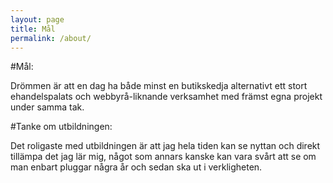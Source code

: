 ```yaml
---
layout: page
title: Mål
permalink: /about/
---
```

#Mål:

Drömmen är att en dag ha både minst en butikskedja alternativt ett stort ehandelspalats och webbyrå-liknande verksamhet med främst egna projekt under samma tak.  

#Tanke om utbildningen:

Det roligaste med utbildningen är att jag hela tiden kan se nyttan och direkt tillämpa det jag lär mig, något som annars kanske kan vara svårt att se om man enbart pluggar några år och sedan ska ut i verkligheten. 





